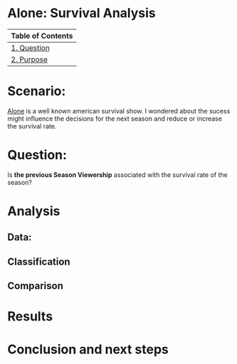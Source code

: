 # Alone: Survival Analysis

| Table of Contents    |
| ---------------------|  
| [1. Question](Question) |
| [2. Purpose](Purpose) |

# Scenario:
[Alone](https://en.wikipedia.org/wiki/Alone_(TV_series)) is a well known american survival show. I wondered about the sucess might influence the decisions for the next season and reduce or increase the survival rate.

# Question:
Is **the previous Season Viewership** associated with the survival rate of the season?

# Analysis
## Data:
## Classification
## Comparison

# Results

# Conclusion and next steps
